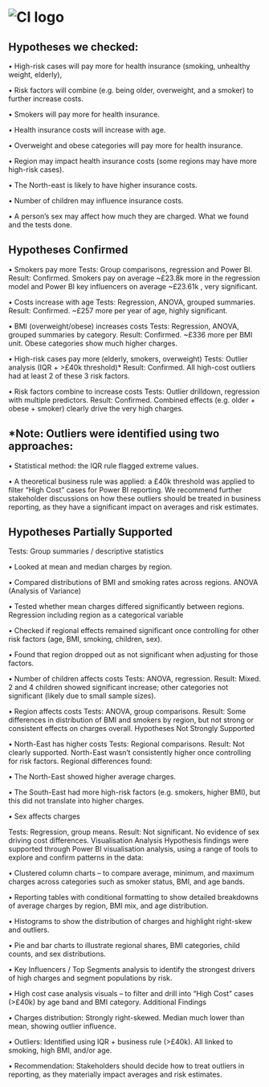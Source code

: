 # ![CI logo](https://codeinstitute.s3.amazonaws.com/fullstack/ci_logo_small.png)

## Hypotheses we checked:
•	High-risk cases will pay more for health insurance (smoking, unhealthy weight, elderly),

•	Risk factors will combine (e.g. being older, overweight, and a smoker) to further increase costs.

•	Smokers will pay more for health insurance.

•	Health insurance costs will increase with age.

•	Overweight and obese categories will pay more for health insurance.

•	Region may impact health insurance costs (some regions may have more high-risk cases).

•	The North-east is likely to have higher insurance costs.

•	Number of children may influence insurance costs.

•	A person’s sex may affect how much they are charged.
What we found and the tests done.

## Hypotheses Confirmed

•	Smokers pay more
Tests: Group comparisons, regression and Power BI.
Result: Confirmed. Smokers pay on average ~£23.8k more in the regression model and Power BI key influencers on average ~£23.61k , very significant.

•	Costs increase with age
Tests: Regression, ANOVA, grouped summaries.
Result: Confirmed. ~£257 more per year of age, highly significant.

•	BMI (overweight/obese) increases costs
Tests: Regression, ANOVA, grouped summaries by category.
Result: Confirmed. ~£336 more per BMI unit. Obese categories show much higher charges.

•	High-risk cases pay more (elderly, smokers, overweight)
Tests: Outlier analysis (IQR + >£40k threshold)*
Result: Confirmed. All high-cost outliers had at least 2 of these 3 risk factors.

•	Risk factors combine to increase costs
Tests: Outlier drilldown, regression with multiple predictors.
Result: Confirmed. Combined effects (e.g. older + obese + smoker) clearly drive the very high charges.


## *Note: Outliers were identified using two approaches:

•	Statistical method: the IQR rule flagged extreme values.

•	A theoretical business rule was applied: a £40k threshold was applied to filter “High Cost” cases for Power BI reporting.
We recommend further stakeholder discussions on how these outliers should be treated in business reporting, as they have a significant impact on averages and risk estimates. 

## Hypotheses Partially Supported
Tests:
Group summaries / descriptive statistics

•	Looked at mean and median charges by region.

•	Compared distributions of BMI and smoking rates across regions. 
ANOVA (Analysis of Variance)

•	Tested whether mean charges differed significantly between regions.
 Regression including region as a categorical variable

•	Checked if regional effects remained significant once controlling for other risk factors (age, BMI, smoking, children, sex).

•	Found that region dropped out as not significant when adjusting for those factors.

•	Number of children affects costs
Tests: ANOVA, regression.
Result: Mixed. 2 and 4 children showed significant increase; other categories not significant (likely due to small sample sizes).

•	Region affects costs
Tests: ANOVA, group comparisons.
Result: Some differences in distribution of BMI and smokers by region, but not strong or consistent effects on charges overall.
Hypotheses Not Strongly Supported

•	North-East has higher costs
Tests: Regional comparisons.
Result: Not clearly supported. North-East wasn’t consistently higher once controlling for risk factors.
Regional differences found:

•	The North-East showed higher average charges.

•	The South-East had more high-risk factors (e.g. smokers, higher BMI), but this did not translate into higher charges.

•	Sex affects charges

Tests: Regression, group means.
Result: Not significant. No evidence of sex driving cost differences.
Visualisation Analysis
Hypothesis findings were supported through Power BI visualisation analysis, using a range of tools to explore and confirm patterns in the data:

•	Clustered column charts – to compare average, minimum, and maximum charges across categories such as smoker status, BMI, and age bands.

•	Reporting tables with conditional formatting to show detailed breakdowns of average charges by region, BMI mix, and age distribution.

•	Histograms to show the distribution of charges and highlight right-skew and outliers.

•	Pie and bar charts to illustrate regional shares, BMI categories, child counts, and sex distributions.

•	Key Influencers / Top Segments analysis to identify the strongest drivers of high charges and segment populations by risk.

•	High cost case analysis visuals – to filter and drill into “High Cost” cases (>£40k) by age band and BMI category.
Additional Findings

•	Charges distribution: Strongly right-skewed. Median much lower than mean, showing outlier influence.

•	Outliers: Identified using IQR + business rule (>£40k). All linked to smoking, high BMI, and/or age.

•	Recommendation: Stakeholders should decide how to treat outliers in reporting, as they materially impact averages and risk estimates.
